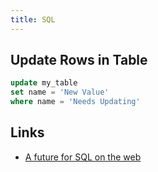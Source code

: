 ```yaml
---
title: SQL
---
```


## Update Rows in Table

```sql
update my_table
set name = 'New Value'
where name = 'Needs Updating'
```

## Links

- [A future for SQL on the web](https://jlongster.com/future-sql-web)
